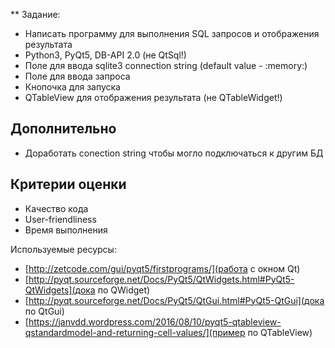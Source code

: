 ** Задание:
* Написать программу для выполнения SQL запросов и отображения результата
* Python3, PyQt5, DB-API 2.0 (не QtSql!)
* Поле для ввода sqlite3 connection string (default value - :memory:)
* Поле для ввода запроса
* Кнопочка для запуска
* QTableView для отображения результата (не QTableWidget!)

## Дополнительно
* Доработать conection string чтобы могло подключаться к другим БД

## Критерии оценки
* Качество кода
* User-friendliness
* Время выполнения



Используемые ресурсы:
- [http://zetcode.com/gui/pyqt5/firstprograms/](работа с окном Qt)
- [http://pyqt.sourceforge.net/Docs/PyQt5/QtWidgets.html#PyQt5-QtWidgets](дока по QWidget)
- [http://pyqt.sourceforge.net/Docs/PyQt5/QtGui.html#PyQt5-QtGui](дока по QtGui) 
- [https://janvdd.wordpress.com/2016/08/10/pyqt5-qtableview-qstandardmodel-and-returning-cell-values/](пример по QTableView)
